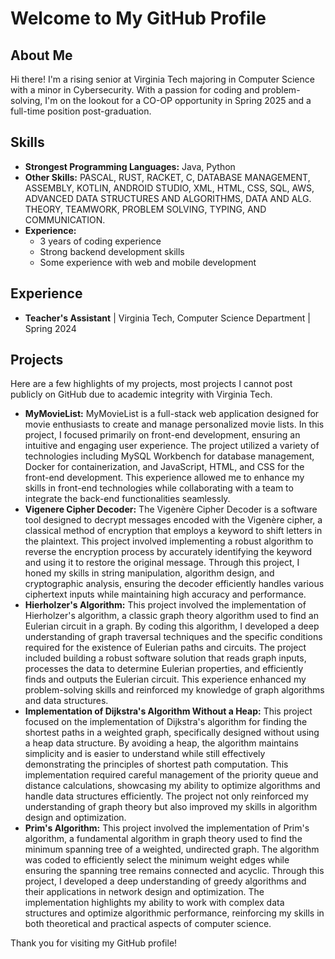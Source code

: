 # Welcome to My GitHub Profile

## About Me

Hi there! I'm a rising senior at Virginia Tech majoring in Computer Science with a minor in Cybersecurity. With a passion for coding and problem-solving, I'm on the lookout for a CO-OP opportunity in Spring 2025 and a full-time position post-graduation.

## Skills

- **Strongest Programming Languages:** Java, Python
- **Other Skills:** PASCAL, RUST, RACKET, C, DATABASE MANAGEMENT, ASSEMBLY, KOTLIN, 
ANDROID STUDIO, XML, HTML, CSS, SQL, AWS, ADVANCED 
DATA STRUCTURES AND ALGORITHMS, DATA AND ALG. THEORY, TEAMWORK, PROBLEM
SOLVING, TYPING, AND COMMUNICATION. 
- **Experience:** 
  - 3 years of coding experience
  - Strong backend development skills
  - Some experience with web and mobile development

## Experience

- **Teacher's Assistant** | Virginia Tech, Computer Science Department | Spring 2024

## Projects

Here are a few highlights of my projects, most projects I cannot post publicly on GitHub due to academic integrity with Virginia Tech.

- **MyMovieList:** MyMovieList is a full-stack web application designed for movie enthusiasts to create and manage personalized movie lists. In this project, I focused primarily on front-end development, ensuring an intuitive and engaging user experience. The project utilized a variety of technologies including MySQL Workbench for database management, Docker for containerization, and JavaScript, HTML, and CSS for the front-end development. This experience allowed me to enhance my skills in front-end technologies while collaborating with a team to integrate the back-end functionalities seamlessly.
- **Vigenere Cipher Decoder:** The Vigenère Cipher Decoder is a software tool designed to decrypt messages encoded with the Vigenère cipher, a classical method of encryption that employs a keyword to shift letters in the plaintext. This project involved implementing a robust algorithm to reverse the encryption process by accurately identifying the keyword and using it to restore the original message. Through this project, I honed my skills in string manipulation, algorithm design, and cryptographic analysis, ensuring the decoder efficiently handles various ciphertext inputs while maintaining high accuracy and performance.
- **Hierholzer's Algorithm:** This project involved the implementation of Hierholzer's algorithm, a classic graph theory algorithm used to find an Eulerian circuit in a graph. By coding this algorithm, I developed a deep understanding of graph traversal techniques and the specific conditions required for the existence of Eulerian paths and circuits. The project included building a robust software solution that reads graph inputs, processes the data to determine Eulerian properties, and efficiently finds and outputs the Eulerian circuit. This experience enhanced my problem-solving skills and reinforced my knowledge of graph algorithms and data structures.
- **Implementation of Dijkstra's Algorithm Without a Heap:** This project focused on the implementation of Dijkstra's algorithm for finding the shortest paths in a weighted graph, specifically designed without using a heap data structure. By avoiding a heap, the algorithm maintains simplicity and is easier to understand while still effectively demonstrating the principles of shortest path computation. This implementation required careful management of the priority queue and distance calculations, showcasing my ability to optimize algorithms and handle data structures efficiently. The project not only reinforced my understanding of graph theory but also improved my skills in algorithm design and optimization.
- **Prim's Algorithm:** This project involved the implementation of Prim's algorithm, a fundamental algorithm in graph theory used to find the minimum spanning tree of a weighted, undirected graph. The algorithm was coded to efficiently select the minimum weight edges while ensuring the spanning tree remains connected and acyclic. Through this project, I developed a deep understanding of greedy algorithms and their applications in network design and optimization. The implementation highlights my ability to work with complex data structures and optimize algorithmic performance, reinforcing my skills in both theoretical and practical aspects of computer science.



Thank you for visiting my GitHub profile!

